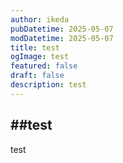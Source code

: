 ```yaml
---
author: ikeda
pubDatetime: 2025-05-07
modDatetime: 2025-05-07
title: test
ogImage: test
featured: false
draft: false
description: test
---
```

## ##test  
test